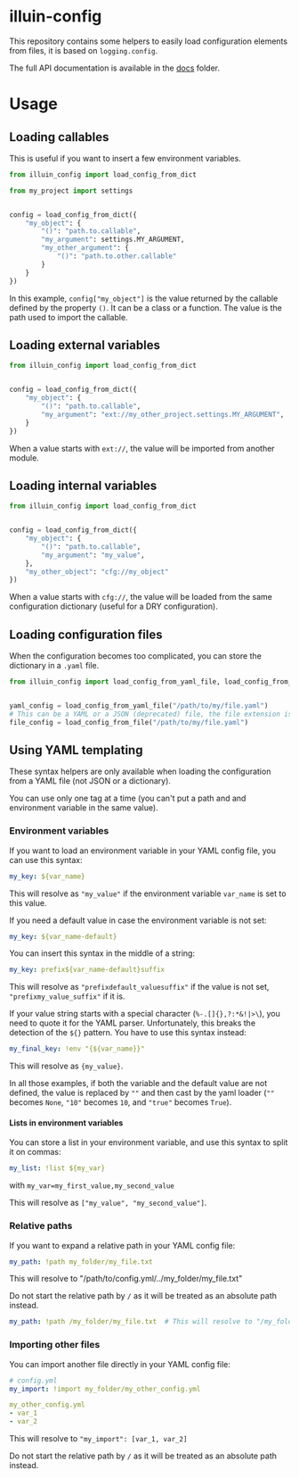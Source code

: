 illuin-config
=============

This repository contains some helpers to easily load configuration elements from files, it is based on `logging.config`.

The full API documentation is available in the [docs](./docs) folder.

# Usage

## Loading callables

This is useful if you want to insert a few environment variables.

```python
from illuin_config import load_config_from_dict

from my_project import settings


config = load_config_from_dict({
    "my_object": {
        "()": "path.to.callable",
        "my_argument": settings.MY_ARGUMENT,
        "my_other_argument": {
            "()": "path.to.other.callable"
        }
    }
})
```

In this example, `config["my_object"]` is the value returned by the callable defined by the property `()`.
It can be a class or a function.
The value is the path used to import the callable.

## Loading external variables

```python
from illuin_config import load_config_from_dict


config = load_config_from_dict({
    "my_object": {
        "()": "path.to.callable",
        "my_argument": "ext://my_other_project.settings.MY_ARGUMENT",
    }
})
```

When a value starts with `ext://`, the value will be imported from another module.


## Loading internal variables

```python
from illuin_config import load_config_from_dict


config = load_config_from_dict({
    "my_object": {
        "()": "path.to.callable",
        "my_argument": "my_value",
    },
    "my_other_object": "cfg://my_object"
})
```

When a value starts with `cfg://`, the value will be loaded from the same configuration dictionary
(useful for a DRY configuration).


## Loading configuration files

When the configuration becomes too complicated, you can store the dictionary in a `.yaml` file.

```python
from illuin_config import load_config_from_yaml_file, load_config_from_file


yaml_config = load_config_from_yaml_file("/path/to/my/file.yaml")
# This can be a YAML or a JSON (deprecated) file, the file extension is used to determine the file type
file_config = load_config_from_file("/path/to/my/file.yaml")
```

## Using YAML templating
These syntax helpers are only available when loading the configuration from a YAML file (not JSON or a dictionary).

You can use only one tag at a time (you can't put a path and and environment variable in the same value).

### Environment variables

If you want to load an environment variable in your YAML config file, you can use this syntax:
```yaml
my_key: ${var_name}
```
This will resolve as `"my_value"` if the environment variable `var_name` is set to this value.

If you need a default value in case the environment variable is not set:
```yaml
my_key: ${var_name-default}
```

You can insert this syntax in the middle of a string:
```yaml
my_key: prefix${var_name-default}suffix
```
This will resolve as `"prefixdefault_valuesuffix"` if the value is not set, `"prefixmy_value_suffix"` if it is.

If your value string starts with a special character (`%-.[]{},?:*&!|>\`), you need to quote it for the YAML parser.
Unfortunately, this breaks the detection of the `${}` pattern. You have to use this syntax instead:
```yaml
my_final_key: !env "{${var_name}}"
```
This will resolve as `{my_value}`.

In all those examples, if both the variable and the default value are not defined, the value is replaced by `""`
and then cast by the yaml loader (`""` becomes `None`, `"10"` becomes `10`, and `"true"` becomes `True`).

#### Lists in environment variables
You can store a list in your environment variable, and use this syntax to split it on commas:
```yaml
my_list: !list ${my_var}
```
with `my_var=my_first_value,my_second_value`

This will resolve as `["my_value", "my_second_value"]`.


### Relative paths

If you want to expand a relative path in your YAML config file:

````yaml
my_path: !path my_folder/my_file.txt  
````
This will resolve to "/path/to/config.yml/../my_folder/my_file.txt"

Do not start the relative path by `/` as it will be treated as an absolute path instead.

````yaml
my_path: !path /my_folder/my_file.txt  # This will resolve to "/my_folder/my_file.txt" 
````

### Importing other files

You can import another file directly in your YAML config file:

````yaml
# config.yml
my_import: !import my_folder/my_other_config.yml
````

```yaml
my_other_config.yml
- var_1
- var_2
```

This will resolve to `"my_import": [var_1, var_2]`

Do not start the relative path by `/` as it will be treated as an absolute path instead.
